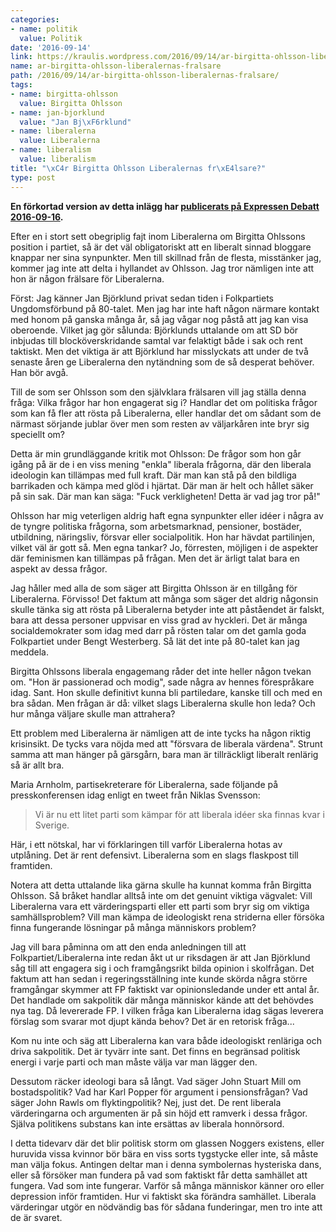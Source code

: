 ```yaml
---
categories:
- name: politik
  value: Politik
date: '2016-09-14'
link: https://kraulis.wordpress.com/2016/09/14/ar-birgitta-ohlsson-liberalernas-fralsare/
name: ar-birgitta-ohlsson-liberalernas-fralsare
path: /2016/09/14/ar-birgitta-ohlsson-liberalernas-fralsare/
tags:
- name: birgitta-ohlsson
  value: Birgitta Ohlsson
- name: jan-bjorklund
  value: "Jan Bj\xF6rklund"
- name: liberalerna
  value: Liberalerna
- name: liberalism
  value: liberalism
title: "\xC4r Birgitta Ohlsson Liberalernas fr\xE4lsare?"
type: post
---
```

**En förkortad version av detta inlägg har [publicerats på Expressen Debatt 2016-09-16](http://www.expressen.se/debatt/ohlsson-ar-inte-liberalernas-fralsare/).**

Efter en i stort sett obegriplig fajt inom Liberalerna om Birgitta Ohlssons position i partiet, så är det väl obligatoriskt att en liberalt sinnad bloggare knappar ner sina synpunkter. Men till skillnad från de flesta, misstänker jag, kommer jag inte att delta i hyllandet av Ohlsson. Jag tror nämligen inte att hon är någon frälsare för Liberalerna.

Först: Jag känner Jan Björklund privat sedan tiden i Folkpartiets Ungdomsförbund på 80-talet. Men jag har inte haft någon närmare kontakt med honom på ganska många år, så jag vågar nog påstå att jag kan visa oberoende. Vilket jag gör sålunda: Björklunds uttalande om att SD bör inbjudas till blocköverskridande samtal var felaktigt både i sak och rent taktiskt. Men det viktiga är att Björklund har misslyckats att under de två senaste åren ge Liberalerna den nytändning som de så desperat behöver. Han bör avgå.

Till de som ser Ohlsson som den självklara frälsaren vill jag ställa denna fråga: Vilka frågor har hon engagerat sig i? Handlar det om politiska frågor som kan få fler att rösta på Liberalerna, eller handlar det om sådant som de närmast sörjande jublar över men som resten av väljarkåren inte bryr sig speciellt om?



Detta är min grundläggande kritik mot Ohlsson: De frågor som hon går igång på är de i en viss mening "enkla" liberala frågorna, där den liberala ideologin kan tillämpas med full kraft. Där man kan stå på den bildliga barrikaden och kämpa med glöd i hjärtat. Där man är helt och hållet säker på sin sak. Där man kan säga: "Fuck verkligheten! Detta är vad jag tror på!"

Ohlsson har mig veterligen aldrig haft egna synpunkter eller idéer i några av de tyngre politiska frågorna, som arbetsmarknad, pensioner, bostäder, utbildning, näringsliv, försvar eller socialpolitik. Hon har hävdat partilinjen, vilket väl är gott så. Men egna tankar? Jo, förresten, möjligen i de aspekter där feminismen kan tillämpas på frågan. Men det är ärligt talat bara en aspekt av dessa frågor.

Jag håller med alla de som säger att Birgitta Ohlsson är en tillgång för Liberalerna. Förvisso! Det faktum att många som säger det aldrig någonsin skulle tänka sig att rösta på Liberalerna betyder inte att påståendet är falskt, bara att dessa personer uppvisar en viss grad av hyckleri. Det är många socialdemokrater som idag med darr på rösten talar om det gamla goda Folkpartiet under Bengt Westerberg. Så lät det inte på 80-talet kan jag meddela.

Birgitta Ohlssons liberala engagemang råder det inte heller någon tvekan om. "Hon är passionerad och modig", sade några av hennes förespråkare idag. Sant. Hon skulle definitivt kunna bli partiledare, kanske till och med en bra sådan. Men frågan är då: vilket slags Liberalerna skulle hon leda? Och hur många väljare skulle man attrahera?

Ett problem med Liberalerna är nämligen att de inte tycks ha någon riktig krisinsikt. De tycks vara nöjda med att "försvara de liberala värdena". Strunt samma att man hänger på gärsgårn, bara man är tillräckligt liberalt renlärig så är allt bra.

Maria Arnholm, partisekreterare för Liberalerna, sade följande på presskonferensen idag enligt en tweet från Niklas Svensson:

> Vi är nu ett litet parti som kämpar för att liberala idéer ska finnas kvar i Sverige.

Här, i ett nötskal, har vi förklaringen till varför Liberalerna hotas av utplåning. Det är rent defensivt. Liberalerna som en slags flaskpost till framtiden.

Notera att detta uttalande lika gärna skulle ha kunnat komma från Birgitta Ohlsson. Så bråket handlar alltså inte om det genuint viktiga vägvalet: Vill Liberalerna vara ett värderingsparti eller ett parti som bryr sig om viktiga samhällsproblem? Vill man kämpa de ideologiskt rena striderna eller försöka finna fungerande lösningar på många människors problem?

Jag vill bara påminna om att den enda anledningen till att Folkpartiet/Liberalerna inte redan åkt ut ur riksdagen är att Jan Björklund såg till att engagera sig i och framgångsrikt bilda opinion i skolfrågan. Det faktum att han sedan i regeringsställning inte kunde skörda några större framgångar skymmer att FP faktiskt var opinionsledande under ett antal år. Det handlade om sakpolitik där många människor kände att det behövdes nya tag. Då levererade FP. I vilken fråga kan Liberalerna idag sägas leverera förslag som svarar mot djupt kända behov? Det är en retorisk fråga...

Kom nu inte och säg att Liberalerna kan vara både ideologiskt renläriga och driva sakpolitik. Det är tyvärr inte sant. Det finns en begränsad politisk energi i varje parti och man måste välja var man lägger den.

Dessutom räcker ideologi bara så långt. Vad säger John Stuart Mill om bostadspolitik? Vad har Karl Popper för argument i pensionsfrågan? Vad säger John Rawls om flyktingpolitik? Nej, just det. De rent liberala värderingarna och argumenten är på sin höjd ett ramverk i dessa frågor. Själva politikens substans kan inte ersättas av liberala honnörsord.

I detta tidevarv där det blir politisk storm om glassen Noggers existens, eller huruvida vissa kvinnor bör bära en viss sorts tygstycke eller inte, så måste man välja fokus. Antingen deltar man i denna symbolernas hysteriska dans, eller så försöker man fundera på vad som faktiskt får detta samhället att fungera. Vad som inte fungerar. Varför så många människor känner oro eller depression inför framtiden. Hur vi faktiskt ska förändra samhället. Liberala värderingar utgör en nödvändig bas för sådana funderingar, men tro inte att de är svaret.

